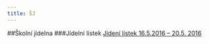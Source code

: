 ```yaml
---
title: ŠJ
---
```


##Školní jídelna
###Jídelní lístek 
[Jídení lístek 16.5.2016 – 20.5. 2016](jidelni_listek.pdf)